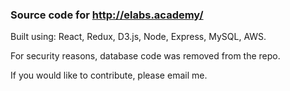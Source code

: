 ### Source code for http://elabs.academy/

Built using: React, Redux, D3.js, Node, Express, MySQL, AWS. 

For security reasons, database code was removed from the repo. 

If you would like to contribute, please email me. 